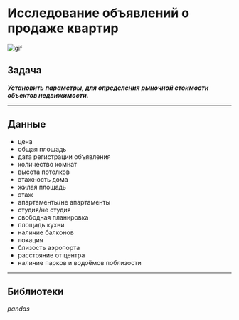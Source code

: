 # Исследование объявлений о продаже квартир


![gif](https://i.pinimg.com/originals/c3/a6/cb/c3a6cbbc1e1d5fed032ea0a49bb9f545.gif)

## Задача
***Установить параметры, для определения рыночной стоимости объектов недвижимости.***

-----

## Данные
- цена
- общая площадь
- дата регистрации объявления
- количество комнат
- высота потолков
- этажность дома
- жилая площадь
- этаж
- апартаменты/не апартаменты
- студия/не студия
- свободная планировка
- площадь кухни
- наличие балконов
- локация
- близость аэропорта
- расстояние от центра
- наличие парков и водоёмов поблизости
  

-----
## Библиотеки
*pandas*
